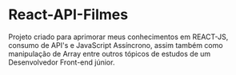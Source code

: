 # React-API-Filmes
 Projeto criado para aprimorar meus conhecimentos em REACT-JS, consumo de API's e JavaScript Assíncrono, assim também como manipulação de Array entre outros tópicos de estudos de um Desenvolvedor Front-end júnior.
